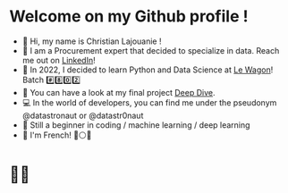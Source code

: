 # Welcome on my Github profile !
- 👋 Hi, my name is Christian Lajouanie !
- :briefcase: I am a Procurement expert that decided to specialize in data. Reach me out on [LinkedIn](https://www.linkedin.com/in/christianlajouanie "The best Procurement data expert !")!
- :train: In 2022, I decided to learn Python and Data Science at [Le Wagon](https://www.lewagon.com/)! Batch :hash::eight::zero::two:
- :whale: You can have a look at my final project [Deep Dive](https://github.com/datastronaut/lewagon-deepdive).
- :computer: In the world of developers, you can find me under the pseudonym @datastronaut or @datastr0naut
- :beginner: Still a beginner in coding / machine learning / deep learning
- 🐸 I'm French! 🔵⚪🔴  

# :astronaut:

<!--
**datastronaut/datastronaut** is a ✨ _special_ ✨ repository because its `README.md` (this file) appears on your GitHub profile.
-->
